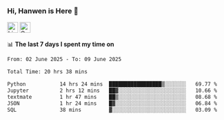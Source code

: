 ### Hi, Hanwen is Here 👋
<p>
	<a href="https://www.linkedin.com/in/liu-hanwen/"><img src="https://img.shields.io/badge/@hanwen-0A66C2?style=flat&logo=LinkedIn&logoColor=white" alt="Linkedin"  height="25px"/></a> 
	<a href="https://scholar.google.com/citations?user=HDF0su0AAAAJ"><img src="https://img.shields.io/badge/scholar-4385FE.svg?&style=plastic&logo=google-scholar&logoColor=white" alt="Google Scholar" height="25px"> </a>
</p>

📊 **The last 7 days I spent my time on** 
<!--START_SECTION:waka-->

```txt
From: 02 June 2025 - To: 09 June 2025

Total Time: 20 hrs 38 mins

Python           14 hrs 24 mins  █████████████████▒░░░░░░░   69.77 %
Jupyter          2 hrs 12 mins   ██▓░░░░░░░░░░░░░░░░░░░░░░   10.66 %
textmate         1 hr 47 mins    ██▒░░░░░░░░░░░░░░░░░░░░░░   08.68 %
JSON             1 hr 24 mins    █▓░░░░░░░░░░░░░░░░░░░░░░░   06.84 %
SQL              38 mins         ▓░░░░░░░░░░░░░░░░░░░░░░░░   03.09 %
```

<!--END_SECTION:waka-->


<!--
**david990917/david990917** is a ✨ _special_ ✨ repository because its `README.md` (this file) appears on your GitHub profile.

Here are some ideas to get you started:

- 🔭 I’m currently working on ...
- 🌱 I’m currently learning ...
- 👯 I’m looking to collaborate on ...
- 🤔 I’m looking for help with ...
- 💬 Ask me about ...
- 📫 How to reach me: ...
- 😄 Pronouns: ...
- ⚡ Fun fact: ...
-->
